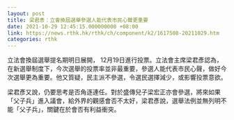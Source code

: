```yaml
---
layout: post
title: 梁君彥：立會換屆選舉參選人能代表市民心聲更重要
date: 2021-10-29 12:45:15.000000000 +08:00
link: https://news.rthk.hk/rthk/ch/component/k2/1617508-20211029.htm
categories: rthk
---
```


立法會換屆選舉提名期明日展開， 12月19日進行投票。立法會主席梁君彥認為，在新選舉制度下，今次選舉的投票率並非最重要，參選人能代表市民心聲，做好今次選舉更為重要。他又質疑，民主派不參選，令選民選擇減少，或影響投票意欲。

梁君彥又說，仍要思考是否角逐連任。對於盛傳兒子梁宏正亦會參選，將來如果「父子兵」進入議會，給外界的觀感會否不太好，梁君彥說，選舉法例並無列明不能「父子兵」，關鍵在於會否有利益衝突。
